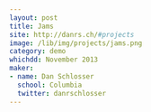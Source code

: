 ```yaml
---
layout: post
title: Jams
site: http://danrs.ch/#projects
image: /lib/img/projects/jams.png
category: demo
whichdd: November 2013
maker:
- name: Dan Schlosser
  school: Columbia
  twitter: danrschlosser
---
```

